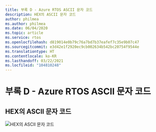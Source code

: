 ```yaml
---
title: 부록 D - Azure RTOS ASCII 문자 코드
description: HEX의 ASCII 문자 코드
author: philmea
ms.author: philmea
ms.date: 06/04/2020
ms.topic: article
ms.service: rtos
ms.openlocfilehash: d819014e0b79c76a7bd7b37eafef7c35e9b07c47
ms.sourcegitcommit: e3d42e1f2920ec9cb002634b542bc20754f9544e
ms.translationtype: HT
ms.contentlocale: ko-KR
ms.lasthandoff: 03/22/2021
ms.locfileid: "104810248"
---
```

# <a name="appendix-d---azure-rtos-ascii-character-codes"></a>부록 D - Azure RTOS ASCII 문자 코드

## <a name="ascii-character-codes-in-hex"></a>HEX의 ASCII 문자 코드

![HEX의 ASCII 문자 코드](media/image12.png)